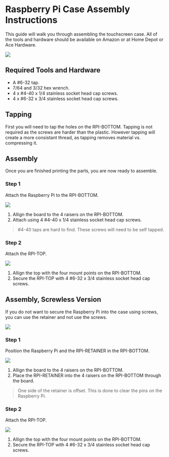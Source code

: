 # Raspberry Pi Case Assembly Instructions
This guide will walk you through assembling the touchscreen case. All of the tools and hardware should be available on Amazon or at Home Depot or Ace Hardware.

![](https://github.com/mkellsy/rpi-case-model/raw/master/DIAGRAMS/RPI-ASSEMBLY.PNG)

## Required Tools and Hardware
- A #6-32 tap.
- 7/64 and 3/32 hex wrench.
- 4 x #4-40 x 1/4 stainless socket head cap screws.
- 4 x #6-32 x 3/4 stainless socket head cap screws.

## Tapping
First you will need to tap the holes on the RPI-BOTTOM. Tapping is not required as the screws are harder than the plastic. However tapping will create a more consistant thread, as tapping removes material vs. compressing it.

## Assembly
Once you are finished printing the parts, you are now ready to assemble.

### Step 1
Attach the Raspberry Pi to the RPI-BOTTOM.

![](https://github.com/mkellsy/rpi-case-model/raw/master/DIAGRAMS/RPI-STEP-1.PNG)

1. Allign the board to the 4 raisers on the RPI-BOTTOM.
2. Attach using 4 #4-40 x 1/4 stainless socket head cap screws.

  > #4-40 taps are hard to find. These screws will need to be self tapped.

### Step 2
Attach the RPI-TOP.

![](https://github.com/mkellsy/rpi-case-model/raw/master/DIAGRAMS/RPI-STEP-2.PNG)

1. Allign the top with the four mount points on the RPI-BOTTOM.
2. Secure the RPI-TOP with 4 #6-32 x 3/4 stainless socket head cap screws.

## Assembly, Screwless Version
If you do not want to secure the Raspberry Pi into the case using screws, you can use the retainer and not use the screws.

![](https://github.com/mkellsy/rpi-case-model/raw/master/DIAGRAMS/RPI-SCREWLESS-ASSEMBLY.PNG)

### Step 1
Position the Raspberry Pi and the RPI-RETAINER in the RPI-BOTTOM.

![](https://github.com/mkellsy/rpi-case-model/blob/master/DIAGRAMS/RPI-SCREWLESS-STEP-1.PNG)

1. Allign the board to the 4 raisers on the RPI-BOTTOM.
2. Place the RPI-RETAINER into the 4 raisers on the RPI-BOTTOM through the board.

  > One side of the retainer is offset. This is done to clear the pins on the Raspberry Pi.

### Step 2
Attach the RPI-TOP.

![](https://github.com/mkellsy/rpi-case-model/blob/master/DIAGRAMS/RPI-SCREWLESS-STEP-2.PNG)

1. Allign the top with the four mount points on the RPI-BOTTOM.
2. Secure the RPI-TOP with 4 #6-32 x 3/4 stainless socket head cap screws.
